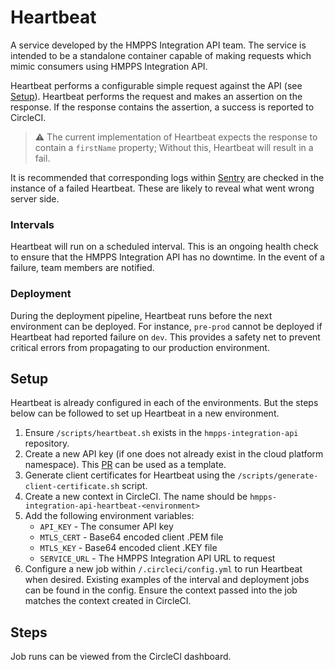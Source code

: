 # Heartbeat
A service developed by the HMPPS Integration API team. The service is intended to be a standalone container capable of 
making requests which mimic consumers using HMPPS Integration API.

Heartbeat performs a configurable simple request against the API (see [Setup](#setup)). Heartbeat performs the request
and makes an assertion on the response. If the response contains the assertion, a success is reported to CircleCI.

> ⚠️ The current implementation of Heartbeat expects the response to contain a `firstName` property; 
> Without this, Heartbeat will result in a fail.

It is recommended that corresponding logs within [Sentry](sentry.md) are checked in the instance of a failed Heartbeat.
These are likely to reveal what went wrong server side.

### Intervals
Heartbeat will run on a scheduled interval. This is an ongoing health check to ensure that the HMPPS Integration API has 
no downtime. In the event of a failure, team members are notified.

### Deployment
During the deployment pipeline, Heartbeat runs before the next environment can be deployed. For instance, `pre-prod` 
cannot be deployed if Heartbeat had reported failure on `dev`. This provides a safety net to prevent critical errors from 
propagating to our production environment.

## Setup
Heartbeat is already configured in each of the environments. But the steps below can be followed to set up Heartbeat in a
new environment.

1. Ensure `/scripts/heartbeat.sh` exists in the `hmpps-integration-api` repository.
2. Create a new API key (if one does not already exist in the cloud platform namespace). This [PR](https://github.com/ministryofjustice/cloud-platform-environments/pull/13647)
can be used as a template.
3. Generate client certificates for Heartbeat using the `/scripts/generate-client-certificate.sh` script.
4. Create a new context in CircleCI. The name should be `hmpps-integration-api-heartbeat-<environment>`
5. Add the following environment variables:
   - `API_KEY` - The consumer API key
   - `MTLS_CERT` - Base64 encoded client .PEM file
   - `MTLS_KEY` - Base64 encoded client .KEY file
   - `SERVICE_URL` - The HMPPS Integration API URL to request
6. Configure a new job within `/.circleci/config.yml` to run Heartbeat when desired. Existing examples of the interval
and deployment jobs can be found in the config. Ensure the context passed into the job matches the context created 
in CircleCI.

## Steps
Job runs can be viewed from the CircleCI dashboard.


